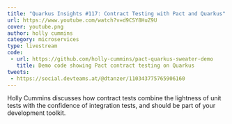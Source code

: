 ```yaml
---
title: "Quarkus Insights #117: Contract Testing with Pact and Quarkus"
url: https://www.youtube.com/watch?v=d9CSY8HuZ9U
cover: youtube.png
author: holly cummins
category: microservices
type: livestream
code: 
 - url: https://github.com/holly-cummins/pact-quarkus-sweater-demo
   title: Demo code showing Pact contract testing on Quarkus
tweets:
 - https://social.devteams.at/@dtanzer/110343775765906160
---
```


Holly Cummins discusses how contract tests combine the lightness of unit tests with the confidence of integration tests, and should be part of your development toolkit.